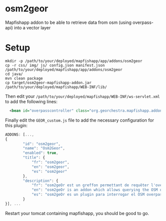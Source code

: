 # osm2geor
Mapfishapp addon to be able to retrieve data from osm (using overpass-api) into a vector layer

# Setup

```
mkdir -p /path/to/your/deployed/mapfishapp/app/addons/osm2geor
cp -r css/ img/ js/ config.json manifest.json /path/to/your/deployed/mapfishapp/app/addons/osm2geor
cd java/
mvn clean package
cp target/osm2geor-mapfishapp-addon.jar /path/to/your/deployed/mapfishapp/WEB-INF/lib/
```

Then edit your `/path/to/your/deployed/mapfishapp/WEB-INF/ws-servlet.xml` to add the following lines:

```xml
  <bean id="overpasscontroller" class="org.georchestra.mapfishapp.addons.osm2geor.OverpassController" />
```

Finally edit the `GEOR_custom.js` file to add the necessary configuration for this plugin:

```js
ADDONS: [...,
{
        "id": "osm2geor",
        "name": "Osm2Geor",
        "enabled": true,
        "title": {
            "fr": "osm2geor",
            "en": "osm2geor",
            "es": "osm2geor"
        },
        "description": {
            "fr": "osm2geOr est un greffon permettant de requêter l'overpass-API OpenStreetMap et de charger une nouvelle couche",
            "en": "osm2geOr is an addon which allows querying the OSM overpass-API and to load the result as a new layer",
            "es": "osm2geOr es un plugin para interrogar el OSM overpass-API y cargar el resultado como un nuevo layer"
        }
}], ...
```

Restart your tomcat containing mapfishapp, you should be good to go.
